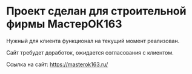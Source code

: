 # Проект сделан для строительной фирмы МастерОК163

Нужный для клиента функционал на текущий момент реализован.

Сайт требудет доработок, ожидается согласования с клиентом. 

Ссылка на сайт: https://masterok163.ru/
